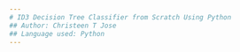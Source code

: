 ```yaml
---
# ID3 Decision Tree Classifier from Scratch Using Python
## Author: Christeen T Jose
## Language used: Python
---
```


